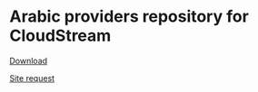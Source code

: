 # Arabic providers repository for CloudStream

[Download](https://cutt.ly/dirar)

[Site request](https://github.com/ImZaw/cloudstream-extensions-arabic/issues/8)
